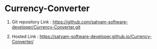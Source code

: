 # Currency-Converter

1. Git repository Link : https://github.com/satyam-software-developer/Currency-Converter.git

2. Hosted Link : https://satyam-software-developer.github.io/Currency-Converter/
